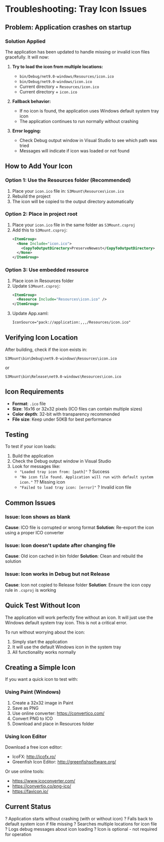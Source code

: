 # Troubleshooting: Tray Icon Issues

## Problem: Application crashes on startup

### Solution Applied
The application has been updated to handle missing or invalid icon files gracefully. It will now:

1. **Try to load the icon from multiple locations:**
   - `bin/Debug/net9.0-windows/Resources/icon.ico`
   - `bin/Debug/net9.0-windows/icon.ico`
   - Current directory + `Resources/icon.ico`
   - Current directory + `icon.ico`

2. **Fallback behavior:**
   - If no icon is found, the application uses Windows default system tray icon
   - The application continues to run normally without crashing

3. **Error logging:**
   - Check Debug output window in Visual Studio to see which path was tried
   - Messages will indicate if icon was loaded or not found

## How to Add Your Icon

### Option 1: Use the Resources folder (Recommended)
1. Place your `icon.ico` file in: `S3Mount\Resources\icon.ico`
2. Rebuild the project
3. The icon will be copied to the output directory automatically

### Option 2: Place in project root
1. Place your `icon.ico` file in the same folder as `S3Mount.csproj`
2. Add this to `S3Mount.csproj`:
   ```xml
   <ItemGroup>
     <None Include="icon.ico">
       <CopyToOutputDirectory>PreserveNewest</CopyToOutputDirectory>
     </None>
   </ItemGroup>
   ```

### Option 3: Use embedded resource
1. Place icon in Resources folder
2. Update `S3Mount.csproj`:
   ```xml
   <ItemGroup>
     <Resource Include="Resources\icon.ico" />
   </ItemGroup>
   ```
3. Update App.xaml:
   ```xml
   IconSource="pack://application:,,,/Resources/icon.ico"
   ```

## Verifying Icon Location

After building, check if the icon exists in:
```
S3Mount\bin\Debug\net9.0-windows\Resources\icon.ico
```

or

```
S3Mount\bin\Release\net9.0-windows\Resources\icon.ico
```

## Icon Requirements

- **Format**: `.ico` file
- **Size**: 16x16 or 32x32 pixels (ICO files can contain multiple sizes)
- **Color depth**: 32-bit with transparency recommended
- **File size**: Keep under 50KB for best performance

## Testing

To test if your icon loads:
1. Build the application
2. Check the Debug output window in Visual Studio
3. Look for messages like:
   - `"Loaded tray icon from: [path]"` ? Success
   - `"No icon file found. Application will run with default system icon."` ?? Missing icon
   - `"Failed to load tray icon: [error]"` ? Invalid icon file

## Common Issues

### Issue: Icon shows as blank
**Cause**: ICO file is corrupted or wrong format
**Solution**: Re-export the icon using a proper ICO converter

### Issue: Icon doesn't update after changing file
**Cause**: Old icon cached in bin folder
**Solution**: Clean and rebuild the solution

### Issue: Icon works in Debug but not Release
**Cause**: Icon not copied to Release folder
**Solution**: Ensure the icon copy rule in `.csproj` is working

## Quick Test Without Icon

The application will work perfectly fine without an icon. It will just use the Windows default system tray icon. This is not a critical error.

To run without worrying about the icon:
1. Simply start the application
2. It will use the default Windows icon in the system tray
3. All functionality works normally

## Creating a Simple Icon

If you want a quick icon to test with:

### Using Paint (Windows)
1. Create a 32x32 image in Paint
2. Save as PNG
3. Use online converter: https://convertico.com/
4. Convert PNG to ICO
5. Download and place in Resources folder

### Using Icon Editor
Download a free icon editor:
- IcoFX: http://icofx.ro/
- Greenfish Icon Editor: http://greenfishsoftware.org/

Or use online tools:
- https://www.icoconverter.com/
- https://convertio.co/png-ico/
- https://favicon.io/

## Current Status

? Application starts without crashing (with or without icon)
? Falls back to default system icon if file missing
? Searches multiple locations for icon file
? Logs debug messages about icon loading
? Icon is optional - not required for operation
